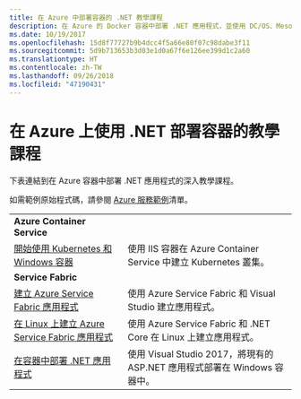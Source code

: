 ```yaml
---
title: 在 Azure 中部署容器的 .NET 教學課程
description: 在 Azure 的 Docker 容器中部署 .NET 應用程式，並使用 DC/OS、Mesos 或 Kubernetes 調整其大小。
ms.date: 10/19/2017
ms.openlocfilehash: 15d8f77727b9b4dcc4f5a66e80f07c98dabe3f11
ms.sourcegitcommit: 5d9b713653b3d03e1d0a67f6e126ee399d1c2a60
ms.translationtype: HT
ms.contentlocale: zh-TW
ms.lasthandoff: 09/26/2018
ms.locfileid: "47190431"
---
```

# <a name="container-deployment-tutorials-with-net-on-azure"></a>在 Azure 上使用 .NET 部署容器的教學課程

下表連結到在 Azure 容器中部署 .NET 應用程式的深入教學課程。

如需範例原始程式碼，請參閱 [Azure 服務範例](https://azure.microsoft.com/resources/samples/?platform=dotnet)清單。

| | |
|---|---|
| **Azure Container Service** ||
| [開始使用 Kubernetes 和 Windows 容器][1] | 使用 IIS 容器在 Azure Container Service 中建立 Kubernetes 叢集。
|**Service Fabric**| |
| [建立 Azure Service Fabric 應用程式][2] | 使用 Azure Service Fabric 和 Visual Studio 建立應用程式。 | 
| [在 Linux 上建立 Azure Service Fabric 應用程式][3] | 使用 Azure Service Fabric 和 .NET Core 在 Linux 上建立應用程式。 | 
| [在容器中部署 .NET 應用程式][4] | 使用 Visual Studio 2017，將現有的 ASP.NET 應用程式部署在 Windows 容器中。  |

[1]: /azure/container-service/container-service-kubernetes-windows-walkthrough
[2]: /azure/service-fabric/service-fabric-create-your-first-application-in-visual-studio
[3]: /azure/service-fabric/service-fabric-get-started-containers
[4]: /azure/service-fabric/service-fabric-host-app-in-a-container

